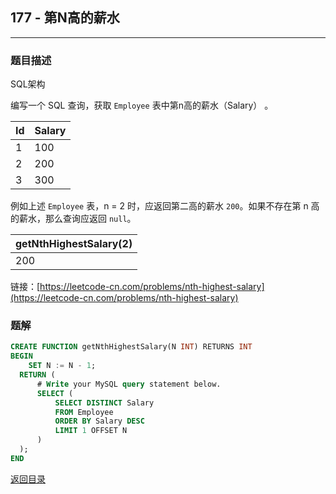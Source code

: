 ## **177 - 第N高的薪水**
---------------------------

### **题目描述**
SQL架构  

编写一个 SQL 查询，获取 `Employee` 表中第n高的薪水（Salary） 。


|Id|Salary|
|:-|:-|
|1|100|
|2|200|
|3|300|

例如上述 `Employee` 表，n = 2 时，应返回第二高的薪水 `200`。如果不存在第 n 高的薪水，那么查询应返回 `null`。


|getNthHighestSalary(2)|
|:-|
|200|


链接：[https://leetcode-cn.com/problems/nth-highest-salary](https://leetcode-cn.com/problems/nth-highest-salary)


### **题解**
``` sql
CREATE FUNCTION getNthHighestSalary(N INT) RETURNS INT
BEGIN
    SET N := N - 1;
  RETURN (
      # Write your MySQL query statement below.
      SELECT (
          SELECT DISTINCT Salary
          FROM Employee
          ORDER BY Salary DESC
          LIMIT 1 OFFSET N
      )
  );
END
```


[返回目录](https://maxwell-l.github.io/WriteSomething/something/leetcode)